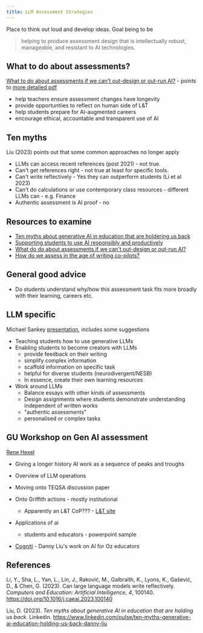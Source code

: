 ```yaml
---
title: LLM Assessment Strategies
---
```

Place to think out loud and develop ideas. Goal being to be
>  helping to produce assessment design that is intellectually robust, manageable, and resistant to AI technologies.

## What to do about assessments?

[What to do about assessments if we can't out-design or out-run AI?](https://educational-innovation.sydney.edu.au/teaching@sydney/what-to-do-about-assessments-if-we-cant-out-design-or-out-run-ai/) - points to [more detailed pdf](https://unisyd-my.sharepoint.com/personal/danny_liu_sydney_edu_au/_layouts/15/onedrive.aspx?id=%2Fpersonal%2Fdanny%5Fliu%5Fsydney%5Fedu%5Fau%2FDocuments%2FEI%2F2023%2Fgenerative%20AI%2FAssessments%20for%20semester%202%2C%202023%2Epdf&parent=%2Fpersonal%2Fdanny%5Fliu%5Fsydney%5Fedu%5Fau%2FDocuments%2FEI%2F2023%2Fgenerative%20AI&ga=1)

- help teachers ensure assessment changes have longevity
- provide opportuntiies to reflect on human side of L&T
- help students prepare for AI-augmented careers
- encourage ethical, accountable and transparent use of AI


## Ten myths

Liu (2023) points out that some common approaches no longer apply

- LLMs can access recent references (post 2021) - not true.
- Can't get references right - not true at least for specific tools.
- Can't write reflectively - Yes they can outperform students (Li et al 2023)
- Can't do calculations or use contemporary class resources - different LLMs can - e.g. Finance
- Authentic assessment is AI proof - no

## Resources to examine

- [Ten myths about generative AI in education that are holdering us back](https://educational-innovation.sydney.edu.au/teaching@sydney/ten-myths-about-generative-ai-in-education-that-are-holding-us-back/)
- [Supporting students to use AI responsibly and productively](https://educational-innovation.sydney.edu.au/teaching@sydney/supporting-students-to-use-ai-responsibly-and-productively/)
- [What do do about assessments if we can't out-design or out-run AI?](https://educational-innovation.sydney.edu.au/teaching@sydney/what-to-do-about-assessments-if-we-cant-out-design-or-out-run-ai/)
- [How do we assess in the age of writing co-pilots?](https://educational-innovation.sydney.edu.au/teaching@sydney/chatgpt-is-old-news-how-do-we-assess-in-the-age-of-ai-writing-co-pilots/)

## General good advice

- Do students understand why/how this assessment task fits more broadly with their learning, careers etc.

## LLM specific

Michael Sankey [presentation](https://www.slideshare.net/michaelsankey/principles-of-assessment-259432099), includes some suggestions

- Teaching students how to use generative LLMs
- Enabling students to become creators with LLMs
  - provide feedback on their writing
  - simplify complex information
  - scaffold information on specific task
  - helpful for diverse students (neurodivergent/NESB)
  - In essence, create their own learning resources
- Work around LLMs
  - Balance essays with other kinds of assessments 
  - Design assignments where students demonstrate understanding independent of written works
  - "authentic assessments"
  - personalised or complex tasks

## GU Workshop on Gen AI assessment

[Rene Hexel](https://experts.griffith.edu.au/9237-rene-hexel)

- Giving a longer history AI work as a sequence of peaks and troughs
- Overview of LLM operations 
- Moving onto TEQSA discussion paper
- Onto Griffith actions - mostly institutional
  - Apparently an L&T CoP??? - [L&T site](https://griffitheduau.sharepoint.com/sites/LTSupportResources/SitePages/AI-tools-in-learning-and-teaching.aspx)
- Applications of ai
  - students and educators - powerpoint sample

- [Cogniti](https://cogniti.ai/docs/how-do-i-access-cogniti/) - Danny Liu's work on AI for Oz educators

## References

Li, Y., Sha, L., Yan, L., Lin, J., Raković, M., Galbraith, K., Lyons, K., Gašević, D., & Chen, G. (2023). Can large language models write reflectively. *Computers and Education: Artificial Intelligence*, *4*, 100140. <https://doi.org/10.1016/j.caeai.2023.100140>

Liu, D. (2023). *Ten myths about generative AI in education that are holding us back*. Linkedin. <https://www.linkedin.com/pulse/ten-myths-generative-ai-education-holding-us-back-danny-liu>